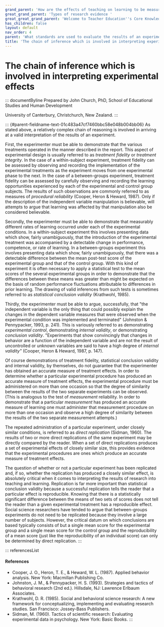 ```yaml
---
grand_parent: 'How are the effects of teaching on learning to be measured? '
great_grand_parent: 'Types of research evidence '
great_great_grand_parent: 'Welcome to Teacher Education''s Core Knowledge and Skills.'
has_children: false
layout: default
nav_order: 4
parent: 'What standards are used to evaluate the results of an experimental analysis? '
title: 'The chain of inference which is involved in interpreting experimental effects '
---
```

# The chain of inference which is involved in interpreting experimental effects 


::: documentByline
Prepared by John Church, PhD, School of Educational Studies and Human
Development

University of Canterbury, Christchurch, New Zealand.
:::

::: {#parent-fieldname-text-01c483a47cf7460bbc58e048b004bb06}
As stated above, a relatively complex chain of reasoning is involved in
arriving at a valid interpretation of the results of an experiment.

First, the experimenter must be able to demonstrate that the various
treatments operated in the manner described in the report. This aspect
of experimental design is usually referred to as *treatment fidelity* or
*treatment integrity*. In the case of a within-subject experiment,
treatment fidelity can be assessed by observing and recording the
implementation of the experimental treatments as the experiment moves
from one experimental phase to the next. In the case of a between-groups
experiment, treatment fidelity can be assessed by carefully observing
and recording the learning opportunities experienced by each of the
experimental and control group subjects. The results of such
observations are commonly referred to as measures of *procedural
reliability* (Cooper, Heron & Heward, 1987). Only if the description of
the independent variable manipulation is believable, will attempts to
argue that learning was affected by that manipulation also be considered
believable.

Secondly, the experimenter must be able to demonstrate that measurably
different rates of learning occurred under each of the experimental
conditions. In a within-subject experiment this involves presenting data
which show, fairly unambiguously, that the introduction of the
experimental treatment was accompanied by a detectable change in
performance, competence, or rate of learning. In a between-groups
experiment this involves presenting data which show, fairly
unambiguously, that there was a detectable difference between the mean
post-test score of the experimental group and that of the control group.
With this kind of experiment it is often necessary to apply a
statistical test to the mean scores of the several experimental groups
in order to demonstrate that the differences between these means was
greater than might be expected on the basis of random performance
fluctuations attributable to differences in prior learning. The drawing
of valid inferences from such tests is sometimes referred to as
*statistical conclusion validity* (Krathwohl, 1985).

Thirdly, the experimenter must be able to argue, successfully, that "the
independent variable is the only thing that could possibly explain the
changes in the dependent variable measures that were observed when the
experimental condition was implemented and terminated" (Johnston &
Pennypacker, 1993, p. 241). This is variously referred to as
demonstrating *experimental control*, demonstrating *internal validity*,
or demonstrating *conclusion validity*. "Experiments that show
convincingly that changes in behavior are a function of the independent
variable and are not the result of uncontrolled or unknown variables are
said to have a high degree of *internal validity"* (Cooper, Heron &
Heward, 1987, p. 147).

Of course demonstrations of treatment fidelity, statistical conclusion
validity and internal validity, by themselves, do not guarantee that the
experimenter has obtained an accurate measure of treatment effects. In
order to determine whether a particular experimental procedure has
produced an accurate measure of treatment effects, the experimental
procedure must be administered on more than one occasion so that the
degree of similarity between the results of the two separate experiments
can be observed. (This is analogous to the test of *measurement*
reliability. In order to demonstrate that a particular *measurement* has
produced an accurate measure of learning one must administer that
measurement procedure on more than one occasion and observe a high
degree of similarity between the results of the two separate measurement
attempts.)

The repeated administration of a particular experiment, under closely
similar conditions, is referred to as *direct replication* (Sidman,
1960). The results of two or more direct replications of the same
experiment may be directly compared by the reader. When a set of direct
replications produces a set of experimental effects of closely similar
size, this provides evidence that the experimental procedures are ones
which produce an accurate measure of treatment effects.

The question of whether or not a particular experiment has been
replicated and, if so, whether the replication has produced a closely
similar effect, is absolutely critical when it comes to interpreting the
results of research into teaching and learning. Replication is far more
important than statistical conclusion validity because a successful
replication tells the reader that a particular effect is reproducible.
Knowing that there is a statistically significant difference between the
means of two sets of scores does not tell the reader than a given
experimental treatment has a reproducible effect. Social science
researchers have tended to argue that between-groups experiments do not
need to be replicated because they involve a large number of subjects.
However, the critical datum on which conclusions are based typically
consists of but a single mean score for the experimental group and a
single mean score for the control group and the reproducibility of a
mean score (just like the reproducibility of an individual score) can
only be determined by direct replication.
:::

::: referencesList
#### References

-   Cooper, J. O., Heron, T. E., & Heward, W. L. (1987). Applied
    behavior analysis. New York: Macmillan Publishing Co.
-   Johnston, J. M., & Pennypacker, H. S. (1993). Strategies and tactics
    of behavioral research (2nd ed.). Hillsdale, NJ: Lawrence Erlbaum
    Associates.
-   Krathwohl, D. R. (1985). Social and behavioral science research: A
    new framework for conceptualizing, implementing and evaluating
    research studies. San Francisco: Jossey-Bass Publishers.
-   Sidman, M. (1960). Tactics of scientific research: Evaluating
    experimental data in psychology. New York: Basic Books.
:::
